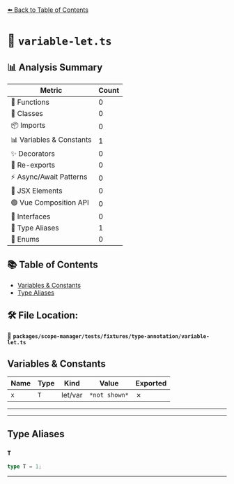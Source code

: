 [⬅️ Back to Table of Contents](../../../../../index.md)

# 📄 `variable-let.ts`

## 📊 Analysis Summary

| Metric | Count |
|--------|-------|
| 🔧 Functions | 0 |
| 🧱 Classes | 0 |
| 📦 Imports | 0 |
| 📊 Variables & Constants | 1 |
| ✨ Decorators | 0 |
| 🔄 Re-exports | 0 |
| ⚡ Async/Await Patterns | 0 |
| 💠 JSX Elements | 0 |
| 🟢 Vue Composition API | 0 |
| 📐 Interfaces | 0 |
| 📑 Type Aliases | 1 |
| 🎯 Enums | 0 |

## 📚 Table of Contents

- [Variables & Constants](#variables-constants)
- [Type Aliases](#type-aliases)

## 🛠️ File Location:
📂 **`packages/scope-manager/tests/fixtures/type-annotation/variable-let.ts`**

## Variables & Constants

| Name | Type | Kind | Value | Exported |
|------|------|------|-------|----------|
| `x` | `T` | let/var | `*not shown*` | ✗ |


---


---

## Type Aliases

### `T`

```ts
type T = 1;
```


---